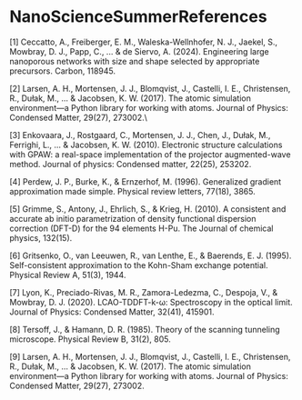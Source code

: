 # NanoScienceSummerReferences

[1] Ceccatto, A., Freiberger, E. M., Waleska-Wellnhofer, N. J., Jaekel, S., Mowbray, D. J., Papp, C., ... & de Siervo, A. (2024). Engineering large nanoporous networks with size and shape selected by appropriate precursors. Carbon, 118945.


[2] Larsen, A. H., Mortensen, J. J., Blomqvist, J., Castelli, I. E., Christensen, R., Dułak, M., ... & Jacobsen, K. W. (2017). The atomic simulation environment—a Python library for working with atoms. Journal of Physics: Condensed Matter, 29(27), 273002.\


[3] Enkovaara, J., Rostgaard, C., Mortensen, J. J., Chen, J., Dułak, M., Ferrighi, L., ... & Jacobsen, K. W. (2010). Electronic structure calculations with GPAW: a real-space implementation of the projector augmented-wave method. Journal of physics: Condensed matter, 22(25), 253202.


[4] Perdew, J. P., Burke, K., & Ernzerhof, M. (1996). Generalized gradient approximation made simple. Physical review letters, 77(18), 3865.


[5] Grimme, S., Antony, J., Ehrlich, S., & Krieg, H. (2010). A consistent and accurate ab initio parametrization of density functional dispersion correction (DFT-D) for the 94 elements H-Pu. The Journal of chemical physics, 132(15).


[6] Gritsenko, O., van Leeuwen, R., van Lenthe, E., & Baerends, E. J. (1995). Self-consistent approximation to the Kohn-Sham exchange potential. Physical Review A, 51(3), 1944.


[7] Lyon, K., Preciado-Rivas, M. R., Zamora-Ledezma, C., Despoja, V., & Mowbray, D. J. (2020). LCAO-TDDFT-k-ω: Spectroscopy in the optical limit. Journal of Physics: Condensed Matter, 32(41), 415901.


[8] Tersoff, J., & Hamann, D. R. (1985). Theory of the scanning tunneling microscope. Physical Review B, 31(2), 805.


[9] Larsen, A. H., Mortensen, J. J., Blomqvist, J., Castelli, I. E., Christensen, R., Dułak, M., ... & Jacobsen, K. W. (2017). The atomic simulation environment—a Python library for working with atoms. Journal of Physics: Condensed Matter, 29(27), 273002.
